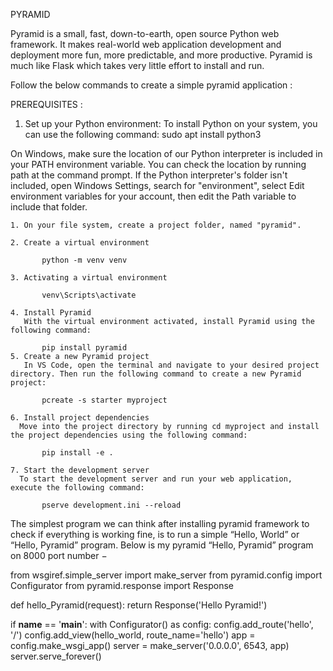 PYRAMID

Pyramid is a small, fast, down-to-earth, open source Python web framework. It makes real-world web application development and deployment more fun, more predictable, and more productive.
Pyramid is much like Flask which takes very little effort to install and run.

Follow the below commands to create a simple pyramid application :

PREREQUISITES :

   1. Set up your Python environment:
 To install Python on your system, you can use the following command:
          sudo apt install python3
      
On Windows, make sure the location of our Python interpreter is included in your PATH environment variable. You can check the location by running path at the command prompt. If the Python interpreter's folder isn't included, open Windows Settings, search for "environment", select Edit environment variables for your account, then edit the Path variable to include that folder.
   
    1. On your file system, create a project folder, named "pyramid".
    
    2. Create a virtual environment
    
           python -m venv venv 
            
    3. Activating a virtual environment
    
           venv\Scripts\activate 
          
    4. Install Pyramid
       With the virtual environment activated, install Pyramid using the following command:

           pip install pyramid
    5. Create a new Pyramid project 
       In VS Code, open the terminal and navigate to your desired project directory. Then run the following command to create a new Pyramid project:

           pcreate -s starter myproject

    6. Install project dependencies 
      Move into the project directory by running cd myproject and install the project dependencies using the following command:

           pip install -e .

    7. Start the development server
      To start the development server and run your web application, execute the following command:

           pserve development.ini --reload

     
The simplest program we can think after installing pyramid framework to check if everything is working fine, is to run a simple “Hello, World” or “Hello, Pyramid” program.
Below is my pyramid “Hello, Pyramid” program on 8000 port number −

from wsgiref.simple_server import make_server
from pyramid.config import Configurator
from pyramid.response import Response

def hello_Pyramid(request):
    return Response('Hello Pyramid!')

if __name__ == '__main__':
    with Configurator() as config:
        config.add_route('hello', '/')
        config.add_view(hello_world, route_name='hello')
        app = config.make_wsgi_app()
    server = make_server('0.0.0.0', 6543, app)
    server.serve_forever()
    



